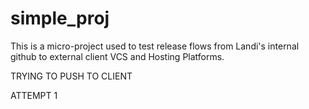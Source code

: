 # simple_proj
This is a micro-project used to test release flows from Landi's internal github
to external client VCS and Hosting Platforms.

TRYING TO PUSH TO CLIENT 

  ATTEMPT 1
